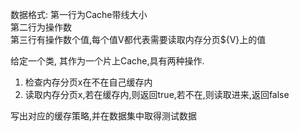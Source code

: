 数据格式:
第一行为Cache带线大小  
第二行为操作数  
第三行有操作数个值,每个值V都代表需要读取内存分页${V}上的值

给定一个类, 其作为一个片上Cache,具有两种操作.

1. 检查内存分页x在不在自己缓存内  
2. 读取内存分页x,若在缓存内,则返回true,若不在,则读取进来,返回false

写出对应的缓存策略,并在数据集中取得测试数据